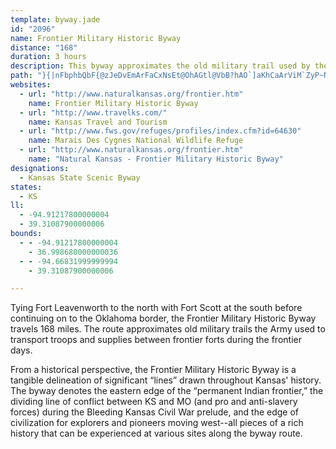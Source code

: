 ```yaml
---
template: byway.jade
id: "2096"
name: Frontier Military Historic Byway
distance: "168"
duration: 3 hours
description: This byway approximates the old military trail used by the Army to transport troops and supplies between the frontier forts.
path: "}{|nFbphbQbF{@zJeDvEmArFaCxNsEt@OhAGtl@VbB?hAO`]aKhCaArViM`ZyP~N}HlCWdRBIcRFi[Dw@t@cCrA_B~Aq@~@KrPAxQP~CeCjE}BhCoBjAq@Ze@Js@DuMPyEf@{CxAaGb@q@hBoBh@_@tA]jLD`FQvL?XGh@_@|AaDjByBxOiNjFaEtAc@pFAnAKpKuIzK{JZQ`E_@pJEh@Mb@m@xCgORg@n@kAbCqCnBaBl@s@xBgE|GmB~BeA`EaCjKeI~@W^?pz@j@jm@D@oy@R__@?s@gAmFQ{ADyIO{BAsBN}Aj@_BfHuJbA_AnBiAx@w@|B_@hB_AlDuFbDwDlCoBlGkIvE}IzO{NpHoFfF}Fh@mAH_AC}UTuBx@kEb@{DTaQr@{CrByDrCkEdAgC`FuHb~@upAr@dAbAhCrAjGdOIbDc@pFkB`CqBpCaDh@YxAQr@\\rFzAdBjAbBdB|EfIvXfg@tDlFnChCfA~@pCbBlDzAnA^fDp@nPdBlCl@rCxArC~BrBnClGnLxBfDfCdCbD~BzBx@bBd@rDd@zA@blAaD~Ec@`BAv{@aJnQyFzHuC`QaH\\?d@QvDaBtOwF|DiA~Ey@tJw@RF|\\aAvjAyD`K{ApGmBlGeClFyClCmBlCwBrDqDbGqGHUnDqE`EaEbHmFdFwCnCoA|EeBlD_A^Ald@eM~gAsY`PyDpWmEjPaBdYeBzm@_DhSYtO_AlCA`I]`Ik@vKmAt_@gGrIaBrOqBpGa@dLe@dOQNG|EArXe@|BD`KK~Ls@pL}BhAa@dO_DtL_C~KgC`EqApBaAhAy@jPiPhDeCtCyAxCgAhCm@hBS|EQjrBl@dLP|JEvCKrWsC`XaCnt@uH|Dq@bCy@tBkAfBsAbCgCbCyD~@gBh@qAjAcE\\yAbAqHNoDNsND_YNsSTmE^aCx@{CvIoTtZat@`BmF`AgFf@mFLmCF{Ey@akAGyeAL_AVoWb@{Cv@gCn@qAhBeCx@s@bAk@x@_@lCg@|]GrMW~Hk@hIsAhDs@lDgAtKgE`KwFlJkHjI_I|FaH`IiLvEwIbEwIxCsHpDuKlFwRbByEzAeDvB_EdCoDlC_D|CuCfDeCbDmBtDcBjDiAnEy@tGo@vdAYd~@AnKZrs@vEhFPp\\o@v~AoEbGEnCFrq@rEvFPbGK`F[xUyCtK}@xGS~^YfWuAtM_@jIk@xEKbIJ|Rz@pEb@tL`@lf@zBxmAhGpGL~cAk@lVDzTW`}@_@xs@mEhFIfwDHlaAMdPJ|EXlC^bFrAvErBf^bSfHlDzJrCjHdAz^fE`\\fEpHj@|HDhzAyCdHF`CVdHjAjIzC|h@jVf`@`RxG~BbGzArEx@vEd@pd@fBnPbAj]`@bMMnAF~Oy@`Wm@~a@yAtOKly@LbTGhEF`GVbLz@tr@vG`WxBlEFjLs@xDk@n~@qU`PsD|TyGrDuAdJ}D~OqI~E}BpD{AfGeBpIsAz\\_BlQ_@vHBpMZdN|@~XrArPLnNMvUf@rMdAnI`B|VdEdQtBvDP`KJhNSnH]bPeAxNiAvKe@xP_@na@LnUSvT}ArXgApH?fWdAtKR~ZPvQM`PYfSo@|DAp_AtBdNh@rf@n@~`@dAnXd@h`@^`_@E|b@l@|yAmAjMDtLMveADd[LpgASfMYbEWrC_@hEmAzE_B~OiG`[_LlHuCrDiBdb@cPxBu@jHeBlG}@vCU|KM|yBNbe@m@xUXvXAvJi@bG{@nJwCdtAai@vFiB|FsAbFo@dI[fGFlIv@rHzAtH~BjGxCdRtKpG~CdSzLvEtDnArAfCpClE|FrW~b@xEpFfDlCvElCvFxBrWtF|UdErR~DzKnC~CjAvFrClDrBdKbHfH|D|y@r^z]vQbEhB|F~AbCb@zH~@xFV~`AD|M]tF[xCc@`GmArE_B~NaGpZoMbCy@|]{NtIgD|IsBnIy@|EMpp@EdTRdFv@bEz@xCpA`HtDjGlFbG~FbVnT|CvBvIxIrUbT`GxEvDdCjDlBnDtAvIlC|LbBtH^jIElbB?xoCQhs@K`I[nNs@~ZqDjn@aGrb@oCtp@eFrv@sFhOg@vp@_@`EIlE[bFy@|FgBtWeKdCu@hDy@fEk@dAEreALhOVh_AtDfWj@bP_@hOKh_BaCxNEfFf@~Bd@~Bv@jH`DlUtLvDrArDbAbDf@bD^vFRpzC{HpEe@xPuEnVaG|Do@pGUv[IpKOdPo@zz@cEbFEbDP`bA|KjJd@`H?bU_BjIYrZ@pm@XhKAtLs@|y@uLpISte@CdOSba@DnVJpCLrCfApMlHvCj@jBLvAEhCm@xVuMnA[jEIrAVbBr@~@f@dGfF`Aj@lBl@hAPnCDzW?t@RlEzDN?r@b@\\Fv`@Yf\\Kt_@m@pDXrm@a@vUq@zb@YxMXhfAxFhBDbHOf@UbUsDrC]hBGfm@Xr@GnORb\\Pdp@FlTKtq@_A|hBuA`PLbQp@bTLjLClJ[~S_C~DSjQMdS@h`@XlLUdHc@`M_@nIMfJDtb@x@zdCs@t^?lx@hAzOHbZ`@xKDnQXng@vArwB~ApnArApJRbIDlOo@zFi@pFw@pGg@lHY`FIzm@Np_@IhBH`El@fFlBbD~BxT|QrBxA`EvApBRxB?lfAFfHV|VfC`EXzMR`\\?xBKxCm@hDsAfAq@rRwP`EmC~DaBrBo@tOoBl@FnCSjQEthDDvUJzt@MpUFfv@QpBEb@SdBAf}AIhApAClFX`B^~@h@r@b@d@n@b@nDnA`@DdElBtmA~m@jPtIrh@jWhBj@dFdAdBLbCf@bCv@nKxFhB`@|DXbBEjEaAjhAge@vIkDxCaBlE_DzDyDf_@af@lCyCzB_BtEgBpDk@dBMpAEtIl@dcArKpaBTxNMhEk@fCg@~Bm@l\\yNfEmAvEe@TJvT?rCSTMlD?z}FZnbFaAdT@h`@SfnFm@dsEmAlq@SldCKfvDDpm@Xjl@OtdANj\\_@|DNtBVfEfAnEjBvEdD|ChDnaAxnA~gAvhApGvFnChBnHpDrDtAbEfAbJdBtGh@~EPdmAgC|CKjKqAxESlHVdM?xsAnE~Pb@bX@nCVvBj@hEnClBjBlExGrDpDjBbAzBx@lD^dNIpNH"
websites: 
  - url: "http://www.naturalkansas.org/frontier.htm"
    name: Frontier Military Historic Byway
  - url: "http://www.travelks.com/"
    name: Kansas Travel and Tourism
  - url: "http://www.fws.gov/refuges/profiles/index.cfm?id=64630"
    name: Marais Des Cygnes National Wildlife Refuge
  - url: "http://www.naturalkansas.org/frontier.htm"
    name: "Natural Kansas - Frontier Military Historic Byway"
designations: 
  - Kansas State Scenic Byway
states: 
  - KS
ll: 
  - -94.91217800000004
  - 39.31087900000006
bounds: 
  - - -94.91217800000004
    - 36.998680000000036
  - - -94.66831999999994
    - 39.31087900000006

---
```


Tying Fort Leavenworth to the north with Fort
Scott at the south before continuing on to the Oklahoma border, the Frontier Military Historic Byway travels 168 miles. The route approximates old military trails the Army used to transport troops and supplies between frontier forts during the frontier days.

From a historical perspective, the Frontier Military Historic Byway is a tangible delineation of significant “lines” drawn throughout Kansas' history. The byway denotes the eastern edge of the “permanent Indian frontier,” the dividing line of conflict between KS and MO (and pro and anti-slavery forces) during the Bleeding Kansas Civil War prelude, and the edge of civilization for explorers and pioneers moving west--all pieces of a rich history that can be experienced at various sites along the byway route.